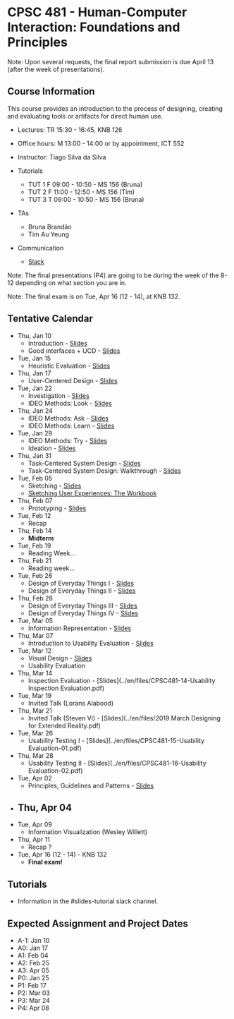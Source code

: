 # CPSC 481 - Human-Computer Interaction: Foundations and Principles

Note: Upon several requests, the final report submission is due April 13 (after the week of presentations).

## Course Information

This course provides an introduction to the process of designing, creating and evaluating tools or artifacts for direct human use.

- Lectures: TR 15:30 - 16:45, KNB 126
- Office hours: M 13:00 - 14:00 or by appointment, ICT 552
- Instructor: Tiago Silva da Silva
- Tutorials
	- TUT 1	F 09:00 - 10:50 - MS 156 (Bruna)
	- TUT 2	F 11:00 - 12:50 - MS 156 (Tim)
	- TUT 3	T 09:00 - 10:50 - MS 156 (Bruna)

- TAs
	- Bruna Brandão
	- Tim Au Yeung

- Communication
	- [Slack](http://cpsc481-2019w.slack.com/)

Note: The final presentations (P4) are going to be during the week of the 8-12 depending on what section you are in.

Note: The final exam is on Tue, Apr 16 (12 - 14), at KNB 132.



## Tentative Calendar

- Thu, Jan 10
	- Introduction - [Slides](../en/files/CPSC481-01-01-Introduction.pdf)
	- Good interfaces + UCD - [Slides](../en/files/CPSC481-01-02-GoodInterfaces+UCD.pdf)
- Tue, Jan 15
	- Heuristic Evaluation - [Slides](../en/files/CPSC481-01-HeuristicEvaluation.pdf)
- Thu, Jan 17
	- User-Centered Design - [Slides](../en/files/CPSC481-02-01-UserCenteredDesign.pdf)
- Tue, Jan 22
	- Investigation - [Slides](../en/files/CPSC481-03-01-Investigation.pdf)
	- IDEO Methods: Look - [Slides](../en/files/CPSC481-03-02-Look.pdf)
- Thu, Jan 24
	- IDEO Methods: Ask - [Slides](../en/files/CPSC481-04-01-Ask.pdf)
	- IDEO Methods: Learn - [Slides](../en/files/CPSC481-04-02-Learn.pdf)
- Tue, Jan 29
	- IDEO Methods: Try - [Slides](../en/files/CPSC481-05-01-Try.pdf)
	- Ideation - [Slides](../en/files/CPSC481-05-02-Ideation.pdf)
- Thu, Jan 31
	- Task-Centered System Design - [Slides](../en/files/CPSC481-06-01-task-centered-system-design-1.pdf)
	- Task-Centered System Design: Walkthrough - [Slides](../en/files/CPSC481-06-02-task-centered-system-design-2.pdf)
- Tue, Feb 05
	- Sketching - [Slides](../en/files/CPSC481-07-01-Sketching.pdf)
	- [Sketching User Experiences: The Workbook](https://sketchbook.cpsc.ucalgary.ca/)
- Thu, Feb 07
	- Prototyping - [Slides](../en/files/CPSC481-08-01-Prototyping.pdf)
	<!-- - Graphic Design - Bon Adriel - [Slides](https://www.dropbox.com/s/ma5pffrqjtamqcl/15-Intro-to-Graphic-Design-for-UX.pdf?dl=0) -->
- Tue, Feb 12
	- Recap
- Thu, Feb 14
	- **Midterm**
- Tue, Feb 19
	- Reading Week...
- Thu, Feb 21
	- Reading week...
- Tue, Feb 26
	- Design of Everyday Things I - [Slides](../en/files/CPSC481-09-02-DOET.pdf)
	- Design of Everyday Things II - [Slides](../en/files/CPSC481-09-03-DOET.pdf)
- Thu, Feb 28
	- Design of Everyday Things III - [Slides](../en/files/CPSC481-10-01-DOET.pdf)
	- Design of Everyday Things IV - [Slides](../en/files/CPSC481-10-02-DOET.pdf)
- Tue, Mar 05
	- Information Representation - [Slides](../en/files/CPSC481-11-01.pdf)
- Thu, Mar 07
	- Introduction to Usability Evaluation - [Slides](../en/files/CPSC481-12-Intro-to-Usability-Evaluation.pdf)
- Tue, Mar 12
	- Visual Design - [Slides](../en/files/VisualDesignIntroduction.pdf)
	- Usability Evaluation
- Thu, Mar 14
	- Inspection Evaluation - [Slides](../en/files/CPSC481-14-Usability Inspection Evaluation.pdf)
- Tue, Mar 19
	- Invited Talk (Lorans Alabood)
- Thu, Mar 21
	- Invited Talk (Steven Vi) - [Slides](../en/files/2019 March Designing for Extended Reality.pdf)
- Tue, Mar 26
	- Usability Testing I - [Slides](../en/files/CPSC481-15-Usability Evaluation-01.pdf)
- Thu, Mar 28
	- Usability Testing II - [Slides](../en/files/CPSC481-16-Usability Evaluation-02.pdf)
- Tue, Apr 02
	- Principles, Guidelines and Patterns - [Slides](../en/files/CPSC481-17-Principles-Guidelines-Patterns.pdf)
- Thu, Apr 04
	- 
- Tue, Apr 09
	- Information Visualization (Wesley Willett)
- Thu, Apr 11
	- Recap ?
- Tue, Apr 16 (12 - 14) - KNB 132
	- **Final exam!**

## Tutorials
- Information in the #slides-tutorial slack channel.

## Expected Assignment and Project Dates
- A-1: Jan 10
- A0: Jan 17
- A1: Feb 04
- A2: Feb 25
- A3: Apr 05
- P0: Jan 25
- P1: Feb 17
- P2: Mar 03
- P3: Mar 24
- P4: Apr 08